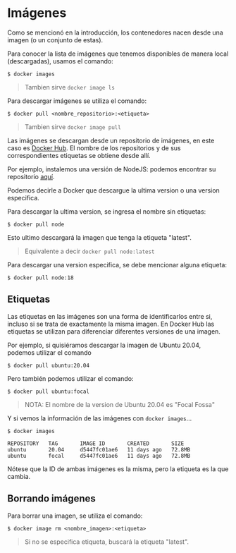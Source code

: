 # Imágenes

Como se mencionó en la introducción, los contenedores nacen desde una imagen (o un conjunto de estas).

Para conocer la lista de imágenes que tenemos disponibles de manera local (descargadas), usamos el comando:

```
$ docker images
```

> Tambien sirve `docker image ls`

Para descargar imágenes se utiliza el comando:


```
$ docker pull <nombre_repositorio>:<etiqueta>
```

> Tambien sirve `docker image pull`

Las imágenes se descargan desde un repositorio de imágenes, en este caso es
[Docker Hub](https://hub.docker.com/). El nombre de los repositorios y de sus
correspondientes etiquetas se obtiene desde allí.

Por ejemplo, instalemos una versión de NodeJS: podemos encontrar su
repositorio [aquí](https://hub.docker.com/_/node).

Podemos decirle a Docker que descargue la ultima version o una version especifica.

Para descargar la ultima version, se ingresa el nombre sin etiquetas:

```
$ docker pull node
```

Esto ultimo descargará la imagen que tenga la etiqueta "latest".

> Equivalente a decir `docker pull node:latest`

Para descargar una version especifica, se debe mencionar alguna etiqueta:

```
$ docker pull node:18
```

## Etiquetas

Las etiquetas en las imágenes son una forma de identificarlos entre si, incluso si se trata de
exactamente la misma imagen. En Docker Hub las etiquetas se utilizan para diferenciar diferentes
versiones de una imagen.

Por ejemplo, si quisiéramos descargar la imagen de Ubuntu 20.04, podemos utilizar el comando

```
$ docker pull ubuntu:20.04
```

Pero también podemos utilizar el comando:

```
$ docker pull ubuntu:focal
```

> NOTA: El nombre de la version de Ubuntu 20.04 es "Focal Fossa"

Y si vemos la información de las imágenes con `docker images`...

```
$ docker images

REPOSITORY   TAG       IMAGE ID       CREATED       SIZE
ubuntu       20.04     d5447fc01ae6   11 days ago   72.8MB
ubuntu       focal     d5447fc01ae6   11 days ago   72.8MB
```

Nótese que la ID de ambas imágenes es la misma, pero la etiqueta es la que cambia.

## Borrando imágenes

Para borrar una imagen, se utiliza el comando:

```
$ docker image rm <nombre_imagen>:<etiqueta>
```

> Si no se especifica etiqueta, buscará la etiqueta "latest".
